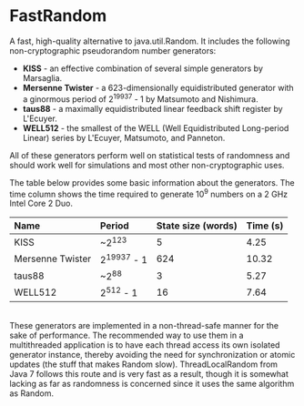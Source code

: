 FastRandom
==========

A fast, high-quality alternative to java.util.Random. It includes the following
non-cryptographic pseudorandom number generators:

* <b>KISS</b> - an effective combination of several simple generators by 
Marsaglia.
* <b>Mersenne Twister</b> - a 623-dimensionally equidistributed generator with a 
ginormous period of 2<sup>19937</sup> - 1 by Matsumoto and Nishimura.
* <b>taus88</b> - a maximally equidistributed linear feedback shift register by
L'Ecuyer.
* <b>WELL512</b> - the smallest of the WELL (Well Equidistributed Long-period
Linear) series by L'Ecuyer, Matsumoto, and Panneton.

All of these generators perform well on statistical tests of randomness and
should work well for simulations and most other non-cryptographic uses.

The table below provides some basic information about the generators. The
time column shows the time required to generate 10<sup>9</sup> numbers on a
2 GHz Intel Core 2 Duo.

| Name             | Period                | State size (words) | Time (s) | 
| :--------------- | :-------------------- | :----------------- | :------- |
| KISS             | ~2<sup>123</sup>      | 5                  | 4.25     |
| Mersenne Twister | 2<sup>19937</sup> - 1 | 624                | 10.32    |
| taus88           | ~2<sup>88</sup>       | 3                  | 5.27     |
| WELL512          | 2<sup>512</sup> - 1   | 16                 | 7.64     |

<br>
These generators are implemented in a non-thread-safe manner for the sake of
performance. The recommended way to use them in a multithreaded application is
to have each thread access its own isolated generator instance, thereby avoiding
the need for synchronization or atomic updates (the stuff that makes Random
slow). ThreadLocalRandom from Java 7 follows this route and is very fast as a
result, though it is somewhat lacking as far as randomness is concerned since
it uses the same algorithm as Random.

